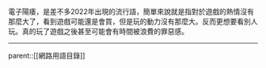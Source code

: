 電子陽痿，是差不多2022年出現的流行語，簡單來說就是指對於遊戲的熱情沒有那麼大了，看到遊戲可能還是會買，但是玩的動力沒有那麼大。反而更想要看別人玩。真的玩了遊戲之後甚至可能會有時間被浪費的罪惡感。
- - -
parent::[[網路用語目錄]]
